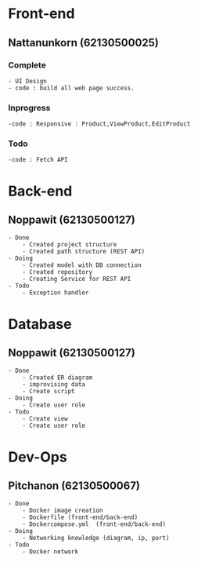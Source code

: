# Front-end
## Nattanunkorn (62130500025)
### Complete
    - UI Design
    - code : build all web page success.
    

### Inprogress
    -code : Responsive : Product,ViewProduct,EditProduct
### Todo
    -code : Fetch API
    
# Back-end
## Noppawit (62130500127)
    - Done
        - Created project structure
        - Created path structure (REST API)
    - Doing
        - Created model with DB connection
        - Created repository
        - Creating Service for REST API
    - Todo
        - Exception handler
# Database
## Noppawit (62130500127)
    - Done
        - Created ER diagram
        - improvising data
        - Create script
    - Doing
        - Create user role
    - Todo
        - Create view
        - Create user role
# Dev-Ops 
## Pitchanon (62130500067)
    - Done
        - Docker image creation 
        - Dockerfile (front-end/back-end)
        - Dockercompose.yml  (front-end/back-end)
    - Doing
        - Networking knowledge (diagram, ip, port)
    - Todo
        - Docker network 

    
